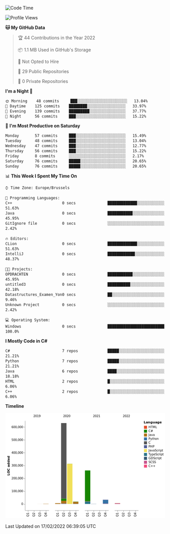 <!--START_SECTION:waka-->
![Code Time](http://img.shields.io/badge/Code%20Time-132%20hrs%2024%20mins-blue)

![Profile Views](http://img.shields.io/badge/Profile%20Views-1-blue)

**🐱 My GitHub Data** 

> 🏆 44 Contributions in the Year 2022
 > 
> 📦 1.1 MB Used in GitHub's Storage 
 > 
> 🚫 Not Opted to Hire
 > 
> 📜 29 Public Repositories 
 > 
> 🔑 0 Private Repositories  
 > 
**I'm a Night 🦉** 

```text
🌞 Morning    48 commits     ███░░░░░░░░░░░░░░░░░░░░░░   13.04% 
🌆 Daytime    125 commits    ████████░░░░░░░░░░░░░░░░░   33.97% 
🌃 Evening    139 commits    █████████░░░░░░░░░░░░░░░░   37.77% 
🌙 Night      56 commits     ███░░░░░░░░░░░░░░░░░░░░░░   15.22%

```
📅 **I'm Most Productive on Saturday** 

```text
Monday       57 commits     ███░░░░░░░░░░░░░░░░░░░░░░   15.49% 
Tuesday      48 commits     ███░░░░░░░░░░░░░░░░░░░░░░   13.04% 
Wednesday    47 commits     ███░░░░░░░░░░░░░░░░░░░░░░   12.77% 
Thursday     56 commits     ███░░░░░░░░░░░░░░░░░░░░░░   15.22% 
Friday       8 commits      ░░░░░░░░░░░░░░░░░░░░░░░░░   2.17% 
Saturday     76 commits     █████░░░░░░░░░░░░░░░░░░░░   20.65% 
Sunday       76 commits     █████░░░░░░░░░░░░░░░░░░░░   20.65%

```


📊 **This Week I Spent My Time On** 

```text
⌚︎ Time Zone: Europe/Brussels

💬 Programming Languages: 
C++                      0 secs              █████████████░░░░░░░░░░░░   51.63% 
Java                     0 secs              ███████████░░░░░░░░░░░░░░   45.95% 
GitIgnore file           0 secs              ░░░░░░░░░░░░░░░░░░░░░░░░░   2.42%

🔥 Editors: 
CLion                    0 secs              █████████████░░░░░░░░░░░░   51.63% 
IntelliJ                 0 secs              ████████████░░░░░░░░░░░░░   48.37%

🐱‍💻 Projects: 
OPDRACHTEN               0 secs              ███████████░░░░░░░░░░░░░░   45.95% 
untitled3                0 secs              ██████████░░░░░░░░░░░░░░░   42.18% 
Datastructures_Examen_Yon0 secs              ██░░░░░░░░░░░░░░░░░░░░░░░   9.46% 
Unknown Project          0 secs              ░░░░░░░░░░░░░░░░░░░░░░░░░   2.42%

💻 Operating System: 
Windows                  0 secs              █████████████████████████   100.0%

```

**I Mostly Code in C#** 

```text
C#                       7 repos             █████░░░░░░░░░░░░░░░░░░░░   21.21% 
Python                   7 repos             █████░░░░░░░░░░░░░░░░░░░░   21.21% 
Java                     6 repos             ████░░░░░░░░░░░░░░░░░░░░░   18.18% 
HTML                     2 repos             █░░░░░░░░░░░░░░░░░░░░░░░░   6.06% 
C++                      2 repos             █░░░░░░░░░░░░░░░░░░░░░░░░   6.06%

```


**Timeline**

![Chart not found](https://raw.githubusercontent.com/Arafa42/Arafa42/main/charts/bar_graph.png) 


 Last Updated on 17/02/2022 06:39:05 UTC
<!--END_SECTION:waka-->


<!-- 
[![Hits](https://hits.seeyoufarm.com/api/count/incr/badge.svg?url=https%3A%2F%2Fgithub.com%2FArafa42&count_bg=%23455AF3&title_bg=%23262D3B&icon=github.svg&icon_color=%23588EF7&title=visitors&edge_flat=false)](https://hits.seeyoufarm.com)
 -->
